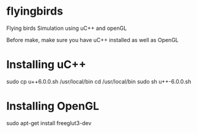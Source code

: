 flyingbirds
===========

Flying birds Simulation using uC++ and openGL

Before make, make sure you have uC++ installed as well as OpenGL

Installing uC++
===============

sudo cp u++6.0.0.sh /usr/local/bin
cd /usr/local/bin
sudo sh u++-6.0.0.sh 

Installing OpenGL
==================
sudo apt-get install freeglut3-dev

